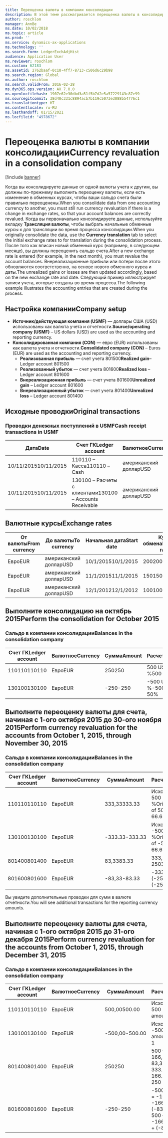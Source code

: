 ```yaml
---
title: Переоценка валюты в компании консолидации
description: В этой теме рассматривается переоценка валюты в консолидированной компании.
author: roschlom
manager: AnnBe
ms.date: 10/02/2018
ms.topic: article
ms.prod: ''
ms.service: dynamics-ax-applications
ms.technology: ''
ms.search.form: LedgerExchAdjHist
audience: Application User
ms.reviewer: roschlom
ms.custom: 62183
ms.assetid: 2762baaf-0c10-4ff7-8713-c506d6c29b98
ms.search.region: Global
ms.author: roschlom
ms.search.validFrom: 2016-02-28
ms.dyn365.ops.version: AX 7.0.0
ms.openlocfilehash: 1907e62e30dbd3a51f5b7d2e5a57229143c87e99
ms.sourcegitcommit: 38d40c331c8894acb7b119c5073e3088b54776c1
ms.translationtype: HT
ms.contentlocale: ru-RU
ms.lasthandoff: 01/15/2021
ms.locfileid: "4978672"
---
```

# <a name="currency-revaluation-in-a-consolidation-company"></a><span data-ttu-id="776f7-103">Переоценка валюты в компании консолидации</span><span class="sxs-lookup"><span data-stu-id="776f7-103">Currency revaluation in a consolidation company</span></span>

[!include [banner](../includes/banner.md)]

<span data-ttu-id="776f7-104">Когда вы консолидируете данные от одной валюты учета к другим, вы должны по-прежнему выполнить переоценку валюты, если есть изменение в обменных курсах, чтобы ваши сальдо счета были правильно переоценены.</span><span class="sxs-lookup"><span data-stu-id="776f7-104">When you consolidate data from one accounting currency to another, you must still run currency revaluation if there is a change in exchange rates, so that your account balances  are correctly revalued.</span></span> <span data-ttu-id="776f7-105">Когда вы первоначально консолидируете данные, используйте вкладку **Трансляция валюты**, чтобы выбрать начальные обменные курсы к для трансляции во время процесса консолидации.</span><span class="sxs-lookup"><span data-stu-id="776f7-105">When you originally consolidate the data, use the **Currency translation** tab to select the initial exchange rates to for translation during the consolidation process.</span></span> <span data-ttu-id="776f7-106">После того как вписан новый обменный курс (например, в следующем месяце), вы должны переоценить сальдо счета.</span><span class="sxs-lookup"><span data-stu-id="776f7-106">After a new exchange rate is entered (for example, in the next month), you must revalue the account balances.</span></span> <span data-ttu-id="776f7-107">Внереализационные прибыли или потери после этого обновляются соответственно, на основе нового обменного курса и даты.</span><span class="sxs-lookup"><span data-stu-id="776f7-107">The unrealized gains or losses are then updated accordingly, based on the new exchange rate and date.</span></span> <span data-ttu-id="776f7-108">Следующий пример иллюстрирует записи учета, которые созданы во время процесса.</span><span class="sxs-lookup"><span data-stu-id="776f7-108">The following example illustrates the accounting entries that are created during the process.</span></span>

## <a name="company-setup"></a><span data-ttu-id="776f7-109">Настройка компании</span><span class="sxs-lookup"><span data-stu-id="776f7-109">Company setup</span></span>
-   <span data-ttu-id="776f7-110">**Источник/действующая компания (USMF)** — доллары США (USD) использованы как валюта учета и отчетности.</span><span class="sxs-lookup"><span data-stu-id="776f7-110">**Source/operating company (USMF)** – US dollars (USD) are used as the accounting and reporting currency.</span></span>
-   <span data-ttu-id="776f7-111">**Консолидированная компания (CON)** — евро (EUR) использованы как валюта учета и отчетности.</span><span class="sxs-lookup"><span data-stu-id="776f7-111">**Consolidated company (CON)** – Euros (EUR) are used as the accounting and reporting currency.</span></span>
    -   <span data-ttu-id="776f7-112">**Реализованная прибыль** — счет учета 801500</span><span class="sxs-lookup"><span data-stu-id="776f7-112">**Realized gain**– Ledger account 801500</span></span>
    -   <span data-ttu-id="776f7-113">**Реализованный убыток** — счет учета 801600</span><span class="sxs-lookup"><span data-stu-id="776f7-113">**Realized loss** – Ledger account 801600</span></span>
    -   <span data-ttu-id="776f7-114">**Внереализационная прибыль** — счет учета 801600</span><span class="sxs-lookup"><span data-stu-id="776f7-114">**Unrealized gain** – Ledger account 801600</span></span>
    -   <span data-ttu-id="776f7-115">**Внереализационный убыток** — счет учета 801400</span><span class="sxs-lookup"><span data-stu-id="776f7-115">**Unrealized loss** – Ledger account 801400</span></span>

## <a name="original-transactions"></a><span data-ttu-id="776f7-116">Исходные проводки</span><span class="sxs-lookup"><span data-stu-id="776f7-116">Original transactions</span></span>
### <a name="cash-receipt-transactions-in-usmf"></a><span data-ttu-id="776f7-117">Проводки денежных поступлений в USMF</span><span class="sxs-lookup"><span data-stu-id="776f7-117">Cash receipt transactions in USMF</span></span>

| <span data-ttu-id="776f7-118">Дата</span><span class="sxs-lookup"><span data-stu-id="776f7-118">Date</span></span>       | <span data-ttu-id="776f7-119">Счет ГК</span><span class="sxs-lookup"><span data-stu-id="776f7-119">Ledger account</span></span>               | <span data-ttu-id="776f7-120">Валютное</span><span class="sxs-lookup"><span data-stu-id="776f7-120">Currency</span></span> | <span data-ttu-id="776f7-121">Cумма</span><span class="sxs-lookup"><span data-stu-id="776f7-121">Amount</span></span> |
|------------|------------------------------|----------|--------|
| <span data-ttu-id="776f7-122">10/11/2015</span><span class="sxs-lookup"><span data-stu-id="776f7-122">10/11/2015</span></span> | <span data-ttu-id="776f7-123">110110 – Касса</span><span class="sxs-lookup"><span data-stu-id="776f7-123">110110 – Cash</span></span>                | <span data-ttu-id="776f7-124">американский доллар</span><span class="sxs-lookup"><span data-stu-id="776f7-124">USD</span></span>      | <span data-ttu-id="776f7-125">500</span><span class="sxs-lookup"><span data-stu-id="776f7-125">500</span></span>    |
| <span data-ttu-id="776f7-126">10/11/2015</span><span class="sxs-lookup"><span data-stu-id="776f7-126">10/11/2015</span></span> | <span data-ttu-id="776f7-127">130100 – Расчеты с клиентами</span><span class="sxs-lookup"><span data-stu-id="776f7-127">130100 – Accounts Receivable</span></span> | <span data-ttu-id="776f7-128">американский доллар</span><span class="sxs-lookup"><span data-stu-id="776f7-128">USD</span></span>      | <span data-ttu-id="776f7-129">-500</span><span class="sxs-lookup"><span data-stu-id="776f7-129">-500</span></span>   |

## <a name="exchange-rates"></a><span data-ttu-id="776f7-130">Валютные курсы</span><span class="sxs-lookup"><span data-stu-id="776f7-130">Exchange rates</span></span>

| <span data-ttu-id="776f7-131">От валюты</span><span class="sxs-lookup"><span data-stu-id="776f7-131">From currency</span></span> | <span data-ttu-id="776f7-132">До валюты</span><span class="sxs-lookup"><span data-stu-id="776f7-132">To currency</span></span> | <span data-ttu-id="776f7-133">Начальная дата</span><span class="sxs-lookup"><span data-stu-id="776f7-133">Start date</span></span> | <span data-ttu-id="776f7-134">Курс обмена</span><span class="sxs-lookup"><span data-stu-id="776f7-134">Exchange rate</span></span> |
|---------------|-------------|------------|---------------|
| <span data-ttu-id="776f7-135">Евро</span><span class="sxs-lookup"><span data-stu-id="776f7-135">EUR</span></span>           | <span data-ttu-id="776f7-136">американский доллар</span><span class="sxs-lookup"><span data-stu-id="776f7-136">USD</span></span>         | <span data-ttu-id="776f7-137">10/1/2015</span><span class="sxs-lookup"><span data-stu-id="776f7-137">10/1/2015</span></span>  | <span data-ttu-id="776f7-138">200</span><span class="sxs-lookup"><span data-stu-id="776f7-138">200</span></span>           |
| <span data-ttu-id="776f7-139">Евро</span><span class="sxs-lookup"><span data-stu-id="776f7-139">EUR</span></span>           | <span data-ttu-id="776f7-140">американский доллар</span><span class="sxs-lookup"><span data-stu-id="776f7-140">USD</span></span>         | <span data-ttu-id="776f7-141">11/1/2015</span><span class="sxs-lookup"><span data-stu-id="776f7-141">11/1/2015</span></span>  | <span data-ttu-id="776f7-142">150</span><span class="sxs-lookup"><span data-stu-id="776f7-142">150</span></span>           |
| <span data-ttu-id="776f7-143">Евро</span><span class="sxs-lookup"><span data-stu-id="776f7-143">EUR</span></span>           | <span data-ttu-id="776f7-144">американский доллар</span><span class="sxs-lookup"><span data-stu-id="776f7-144">USD</span></span>         | <span data-ttu-id="776f7-145">12/1/2012</span><span class="sxs-lookup"><span data-stu-id="776f7-145">12/1/2012</span></span>  | <span data-ttu-id="776f7-146">100</span><span class="sxs-lookup"><span data-stu-id="776f7-146">100</span></span>           |

## <a name="perform-the-consolidation-for-october-2015"></a><span data-ttu-id="776f7-147">Выполните консолидацию на октябрь 2015</span><span class="sxs-lookup"><span data-stu-id="776f7-147">Perform the consolidation for October 2015</span></span>
### <a name="balances-in-the-consolidation-company"></a><span data-ttu-id="776f7-148">Сальдо в компании консолидации</span><span class="sxs-lookup"><span data-stu-id="776f7-148">Balances in the consolidation company</span></span>

| <span data-ttu-id="776f7-149">Счет ГК</span><span class="sxs-lookup"><span data-stu-id="776f7-149">Ledger account</span></span> | <span data-ttu-id="776f7-150">Валютное</span><span class="sxs-lookup"><span data-stu-id="776f7-150">Currency</span></span> | <span data-ttu-id="776f7-151">Cумма</span><span class="sxs-lookup"><span data-stu-id="776f7-151">Amount</span></span> | <span data-ttu-id="776f7-152">Расчет</span><span class="sxs-lookup"><span data-stu-id="776f7-152">Calculation</span></span>    |
|----------------|----------|--------|----------------|
| <span data-ttu-id="776f7-153">110110</span><span class="sxs-lookup"><span data-stu-id="776f7-153">110110</span></span>         | <span data-ttu-id="776f7-154">Евро</span><span class="sxs-lookup"><span data-stu-id="776f7-154">EUR</span></span>      | <span data-ttu-id="776f7-155">250</span><span class="sxs-lookup"><span data-stu-id="776f7-155">250</span></span>    | <span data-ttu-id="776f7-156">500 USD × 50 %</span><span class="sxs-lookup"><span data-stu-id="776f7-156">500 USD × 50%</span></span>  |
| <span data-ttu-id="776f7-157">130100</span><span class="sxs-lookup"><span data-stu-id="776f7-157">130100</span></span>         | <span data-ttu-id="776f7-158">Евро</span><span class="sxs-lookup"><span data-stu-id="776f7-158">EUR</span></span>      | <span data-ttu-id="776f7-159">-250</span><span class="sxs-lookup"><span data-stu-id="776f7-159">-250</span></span>   | <span data-ttu-id="776f7-160">-500 USD × 50 %</span><span class="sxs-lookup"><span data-stu-id="776f7-160">-500 USD × 50%</span></span> |

## <a name="perform-currency-revaluation-for-the-accounts-from-october-1-2015-through-november-30-2015"></a><span data-ttu-id="776f7-161">Выполните переоценку валюты для счета, начиная с 1-ого октября 2015 до 30-ого ноября 2015</span><span class="sxs-lookup"><span data-stu-id="776f7-161">Perform currency revaluation for the accounts from October 1, 2015, through November 30, 2015</span></span>
### <a name="balances-in-the-consolidation-company"></a><span data-ttu-id="776f7-162">Сальдо в компании консолидации</span><span class="sxs-lookup"><span data-stu-id="776f7-162">Balances in the consolidation company</span></span>

| <span data-ttu-id="776f7-163">Счет ГК</span><span class="sxs-lookup"><span data-stu-id="776f7-163">Ledger account</span></span> | <span data-ttu-id="776f7-164">Валютное</span><span class="sxs-lookup"><span data-stu-id="776f7-164">Currency</span></span> | <span data-ttu-id="776f7-165">Cумма</span><span class="sxs-lookup"><span data-stu-id="776f7-165">Amount</span></span>  | <span data-ttu-id="776f7-166">Расчет</span><span class="sxs-lookup"><span data-stu-id="776f7-166">Calculation</span></span>                        |
|----------------|----------|---------|------------------------------------|
| <span data-ttu-id="776f7-167">110110</span><span class="sxs-lookup"><span data-stu-id="776f7-167">110110</span></span>         | <span data-ttu-id="776f7-168">Евро</span><span class="sxs-lookup"><span data-stu-id="776f7-168">EUR</span></span>      | <span data-ttu-id="776f7-169">333,33</span><span class="sxs-lookup"><span data-stu-id="776f7-169">333.33</span></span>  | <span data-ttu-id="776f7-170">Исходная сумма 500 × 66,6667 %</span><span class="sxs-lookup"><span data-stu-id="776f7-170">Original amount of 500 × 66.6667%</span></span>  |
| <span data-ttu-id="776f7-171">130100</span><span class="sxs-lookup"><span data-stu-id="776f7-171">130100</span></span>         | <span data-ttu-id="776f7-172">Евро</span><span class="sxs-lookup"><span data-stu-id="776f7-172">EUR</span></span>      | <span data-ttu-id="776f7-173">-333.33</span><span class="sxs-lookup"><span data-stu-id="776f7-173">-333.33</span></span> | <span data-ttu-id="776f7-174">Исходная сумма -500 × 66,6667 %</span><span class="sxs-lookup"><span data-stu-id="776f7-174">Original amount of -500 × 66.6667%</span></span> |
| <span data-ttu-id="776f7-175">801400</span><span class="sxs-lookup"><span data-stu-id="776f7-175">801400</span></span>         | <span data-ttu-id="776f7-176">Евро</span><span class="sxs-lookup"><span data-stu-id="776f7-176">EUR</span></span>      | <span data-ttu-id="776f7-177">83,33</span><span class="sxs-lookup"><span data-stu-id="776f7-177">83.33</span></span>   | <span data-ttu-id="776f7-178">333,33 – 250</span><span class="sxs-lookup"><span data-stu-id="776f7-178">333.33 – 250</span></span>                       |
| <span data-ttu-id="776f7-179">801600</span><span class="sxs-lookup"><span data-stu-id="776f7-179">801600</span></span>         | <span data-ttu-id="776f7-180">Евро</span><span class="sxs-lookup"><span data-stu-id="776f7-180">EUR</span></span>      | <span data-ttu-id="776f7-181">-83,33</span><span class="sxs-lookup"><span data-stu-id="776f7-181">-83.33</span></span>  | <span data-ttu-id="776f7-182">-333,33 – (-250)</span><span class="sxs-lookup"><span data-stu-id="776f7-182">-333.33 – (-250)</span></span>                   |

<span data-ttu-id="776f7-183">Вы увидите дополнительные проводки для сумм в валюте отчетности.</span><span class="sxs-lookup"><span data-stu-id="776f7-183">You will see additional transactions for the reporting currency amounts.</span></span>

## <a name="perform-currency-revaluation-for-the-accounts-from-october-1-2015-through-december-31-2015"></a><span data-ttu-id="776f7-184">Выполните переоценку валюты для счета, начиная с 1-ого октября 2015 до 31-ого декабря 2015</span><span class="sxs-lookup"><span data-stu-id="776f7-184">Perform currency revaluation for the accounts from October 1, 2015, through December 31, 2015</span></span>
### <a name="balances-in-the-consolidation-company"></a><span data-ttu-id="776f7-185">Сальдо в компании консолидации</span><span class="sxs-lookup"><span data-stu-id="776f7-185">Balances in the consolidation company</span></span>

| <span data-ttu-id="776f7-186">Счет ГК</span><span class="sxs-lookup"><span data-stu-id="776f7-186">Ledger account</span></span> | <span data-ttu-id="776f7-187">Валютное</span><span class="sxs-lookup"><span data-stu-id="776f7-187">Currency</span></span> | <span data-ttu-id="776f7-188">Cумма</span><span class="sxs-lookup"><span data-stu-id="776f7-188">Amount</span></span>  | <span data-ttu-id="776f7-189">Расчет</span><span class="sxs-lookup"><span data-stu-id="776f7-189">Calculation</span></span>                                          |
|----------------|----------|---------|------------------------------------------------------|
| <span data-ttu-id="776f7-190">110110</span><span class="sxs-lookup"><span data-stu-id="776f7-190">110110</span></span>         | <span data-ttu-id="776f7-191">Евро</span><span class="sxs-lookup"><span data-stu-id="776f7-191">EUR</span></span>      | <span data-ttu-id="776f7-192">500,00</span><span class="sxs-lookup"><span data-stu-id="776f7-192">500.00</span></span>  | <span data-ttu-id="776f7-193">Исходная сумма 500 × 1</span><span class="sxs-lookup"><span data-stu-id="776f7-193">Original amount of 500 × 1</span></span>                           |
| <span data-ttu-id="776f7-194">130100</span><span class="sxs-lookup"><span data-stu-id="776f7-194">130100</span></span>         | <span data-ttu-id="776f7-195">Евро</span><span class="sxs-lookup"><span data-stu-id="776f7-195">EUR</span></span>      | <span data-ttu-id="776f7-196">-500,00</span><span class="sxs-lookup"><span data-stu-id="776f7-196">-500.00</span></span> | <span data-ttu-id="776f7-197">Исходная сумма -500 × 1</span><span class="sxs-lookup"><span data-stu-id="776f7-197">Original amount of -500 × 1</span></span>                          |
| <span data-ttu-id="776f7-198">801400</span><span class="sxs-lookup"><span data-stu-id="776f7-198">801400</span></span>         | <span data-ttu-id="776f7-199">Евро</span><span class="sxs-lookup"><span data-stu-id="776f7-199">EUR</span></span>      | <span data-ttu-id="776f7-200">250</span><span class="sxs-lookup"><span data-stu-id="776f7-200">250</span></span>     | <span data-ttu-id="776f7-201">500 – 333,33 = 166,67 166,67 + 83,33 = 250</span><span class="sxs-lookup"><span data-stu-id="776f7-201">500 – 333.33 = 166.67 166.67 + 83.33 = 250</span></span>           |
| <span data-ttu-id="776f7-202">801600</span><span class="sxs-lookup"><span data-stu-id="776f7-202">801600</span></span>         | <span data-ttu-id="776f7-203">Евро</span><span class="sxs-lookup"><span data-stu-id="776f7-203">EUR</span></span>      | <span data-ttu-id="776f7-204">-250</span><span class="sxs-lookup"><span data-stu-id="776f7-204">-250</span></span>    | <span data-ttu-id="776f7-205">-500 – (-333,33) = -166,67 -166,67 + (-83,33) = -250</span><span class="sxs-lookup"><span data-stu-id="776f7-205">-500 – (-333.33) = -166.67 -166.67 + (-83.33) = -250</span></span> |





